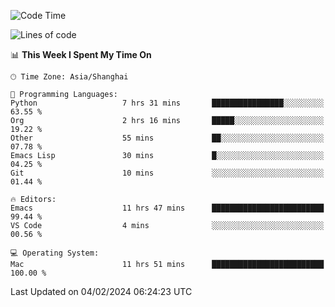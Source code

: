<!--START_SECTION:waka-->
![Code Time](http://img.shields.io/badge/Code%20Time-1%2C791%20hrs%2054%20mins-blue)

![Lines of code](https://img.shields.io/badge/From%20Hello%20World%20I%27ve%20Written-288.2%20thousand%20lines%20of%20code-blue)

📊 **This Week I Spent My Time On** 

```text
🕑︎ Time Zone: Asia/Shanghai

💬 Programming Languages: 
Python                   7 hrs 31 mins       ████████████████░░░░░░░░░   63.55 % 
Org                      2 hrs 16 mins       █████░░░░░░░░░░░░░░░░░░░░   19.22 % 
Other                    55 mins             ██░░░░░░░░░░░░░░░░░░░░░░░   07.78 % 
Emacs Lisp               30 mins             █░░░░░░░░░░░░░░░░░░░░░░░░   04.25 % 
Git                      10 mins             ░░░░░░░░░░░░░░░░░░░░░░░░░   01.44 % 

🔥 Editors: 
Emacs                    11 hrs 47 mins      █████████████████████████   99.44 % 
VS Code                  4 mins              ░░░░░░░░░░░░░░░░░░░░░░░░░   00.56 % 

💻 Operating System: 
Mac                      11 hrs 51 mins      █████████████████████████   100.00 % 
```


 Last Updated on 04/02/2024 06:24:23 UTC
<!--END_SECTION:waka-->
